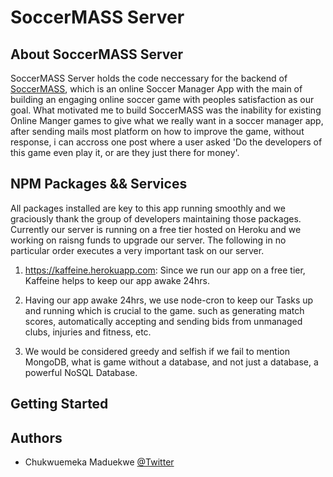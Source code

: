# SoccerMASS Server

## About SoccerMASS Server

SoccerMASS Server holds the code neccessary for the backend of [SoccerMASS](https://www.soccermass.com), which is an online Soccer Manager App with the main of building an engaging online soccer game with peoples satisfaction as our goal. What motivated me to build SoccerMASS was the inability for existing Online Manger games to give what we really want in a soccer manager app, after sending mails most platform on how to improve the game, without response, i can accross one post where a user asked 'Do the developers of this game even play it, or are they just there for money'.

## NPM Packages && Services

All packages installed are key to this app running smoothly and we graciously thank the group of developers maintaining those packages. Currently our server is running on a free tier hosted on Heroku and we working on raisng funds to upgrade our server. The following in no particular order executes a very important task on our server.

1. https://kaffeine.herokuapp.com: Since we run our app on a free tier, Kaffeine helps to keep our app awake 24hrs.

2. Having our app awake 24hrs, we use node-cron to keep our Tasks up and running which is crucial to the game. such as generating match scores, automatically accepting and sending bids from unmanaged clubs, injuries and fitness, etc.

3. We would be considered greedy and selfish if we fail to mention MongoDB, what is game without a database, and not just a database, a powerful NoSQL Database.

## Getting Started

## Authors

- Chukwuemeka Maduekwe [@Twitter](https://www.twitter.com/viewcrunch)
